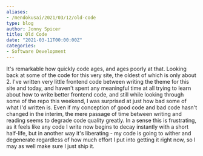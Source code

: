 ```yaml
---
aliases:
- /mendokusai/2021/03/12/old-code
type: blog
author: Jonny Spicer
title: Old Code
date: "2021-03-11T00:00:00Z"
categories:
- Software Development
---
```

It's remarkable how quickly code ages, and ages poorly at that. Looking back at some of the code for this very site, the oldest of which is only about 2. I've written very little
frontend code between writing the theme for this site and today, and haven't spent any meaningful time at all trying to learn about how to write better frontend code, and still
while looking through some of the repo this weekend, I was surprised at just how bad some of what I'd written is. Even if my conception of good code and bad code hasn't changed
in the interim, the mere passage of time between writing and reading seems to degrade code quality greatly. In a sense this is frustrating, as it feels like any code I write now
begins to decay instantly with a short half-life, but in another way it's liberating - my code is going to wither and degenerate regardless of how much effort I put into getting it
right now, so I may as well make sure I just ship it.
